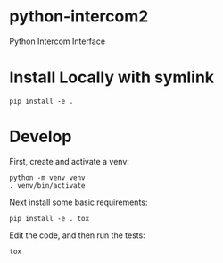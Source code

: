 # python-intercom2
Python Intercom Interface


# Install Locally with symlink

    pip install -e .

# Develop

First, create and activate a venv:

    python -m venv venv
    . venv/bin/activate

Next install some basic requirements:

    pip install -e . tox

Edit the code, and then run the tests:

    tox
